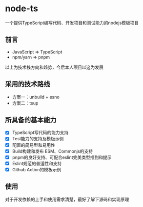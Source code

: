 # node-ts

一个提供TypeScript编写代码、开发项目和测试能力的nodejs模板项目

## 前言

- JavaScript => TypeScript
- npm/yarn => pnpm

以上为技术栈方向和趋势，今后本人项目以这为发展

## 采用的技术路线

- 方案一：unbuild + esno
- 方案二：tsup

## 所具备的基本能力

- [x] TypeScript写代码的能力支持
- [x] Test能力的支持及模板示例
- [x] 配置的简易型和易用性
- [x] Build构建和发布 ESM、Commonjs的支持
- [x] pnpm的良好支持、可配合eslint完美类型推到和提示
- [x] Eslint规范的普适性和支持
- [x] Github Action的模板示例

## 使用

对于开发依赖的上手和使用需求清楚，最好了解下源码和实现原理
